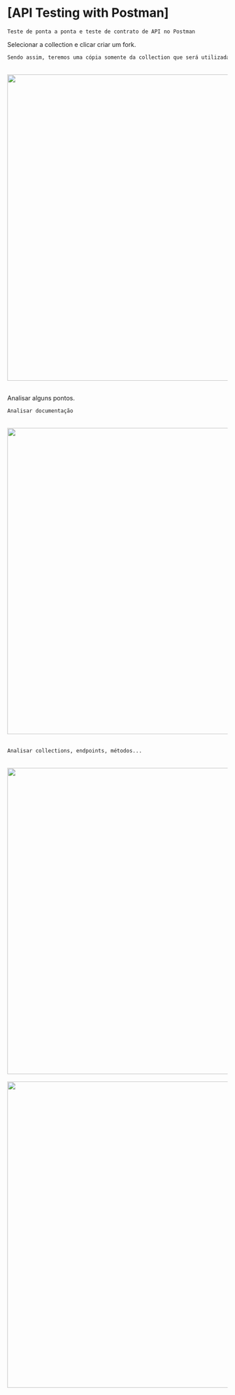 # [API Testing with Postman]

``Teste de ponta a ponta e teste de contrato de API no Postman``
<br>
          
Selecionar a collection e clicar criar um fork. <br>
```makefile
Sendo assim, teremos uma cópia somente da collection que será utilizada nos testes.
```
<br>

<div align="center">
<img src="https://user-images.githubusercontent.com/108879046/236981235-a7e90031-d672-4dc8-bd8f-36afc6af0beb.png" width="700px" />
</div> <br>

Analisar alguns pontos. <br>
```makefile
Analisar documentação
``` 
<br>

<div align="center">
<img src="https://user-images.githubusercontent.com/108879046/236982069-896ffb36-5a21-4c87-ab2f-4f9fe854c336.png" width="700px" />
</div> <br>

```makefile
Analisar collections, endpoints, métodos...
```
<br>

<div align="center">
<img src="https://user-images.githubusercontent.com/108879046/236982300-40883d32-4424-4033-b65f-1a5995b41c01.png" width="700px" />
</div> <br>

<div align="center">
<img src="https://user-images.githubusercontent.com/108879046/236982328-16feef30-10f9-4933-a634-e64cb6b62034.png" width="700px" />
</div> <br>




